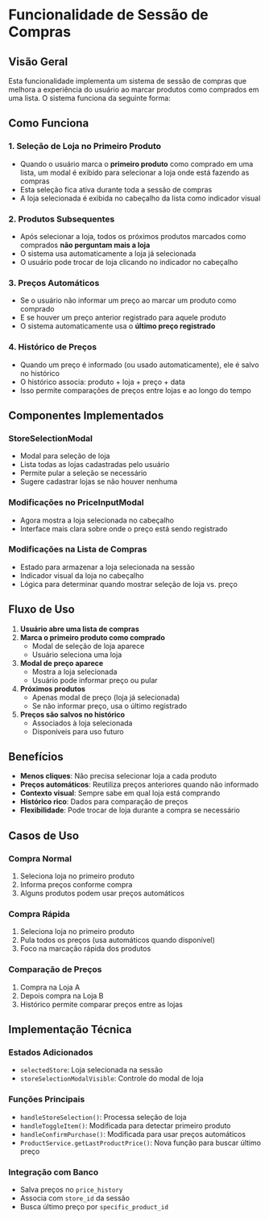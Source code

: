 # Funcionalidade de Sessão de Compras

## Visão Geral

Esta funcionalidade implementa um sistema de sessão de compras que melhora a experiência do usuário ao marcar produtos como comprados em uma lista. O sistema funciona da seguinte forma:

## Como Funciona

### 1. Seleção de Loja no Primeiro Produto
- Quando o usuário marca o **primeiro produto** como comprado em uma lista, um modal é exibido para selecionar a loja onde está fazendo as compras
- Esta seleção fica ativa durante toda a sessão de compras
- A loja selecionada é exibida no cabeçalho da lista como indicador visual

### 2. Produtos Subsequentes
- Após selecionar a loja, todos os próximos produtos marcados como comprados **não perguntam mais a loja**
- O sistema usa automaticamente a loja já selecionada
- O usuário pode trocar de loja clicando no indicador no cabeçalho

### 3. Preços Automáticos
- Se o usuário não informar um preço ao marcar um produto como comprado
- E se houver um preço anterior registrado para aquele produto
- O sistema automaticamente usa o **último preço registrado**

### 4. Histórico de Preços
- Quando um preço é informado (ou usado automaticamente), ele é salvo no histórico
- O histórico associa: produto + loja + preço + data
- Isso permite comparações de preços entre lojas e ao longo do tempo

## Componentes Implementados

### StoreSelectionModal
- Modal para seleção de loja
- Lista todas as lojas cadastradas pelo usuário
- Permite pular a seleção se necessário
- Sugere cadastrar lojas se não houver nenhuma

### Modificações no PriceInputModal
- Agora mostra a loja selecionada no cabeçalho
- Interface mais clara sobre onde o preço está sendo registrado

### Modificações na Lista de Compras
- Estado para armazenar a loja selecionada na sessão
- Indicador visual da loja no cabeçalho
- Lógica para determinar quando mostrar seleção de loja vs. preço

## Fluxo de Uso

1. **Usuário abre uma lista de compras**
2. **Marca o primeiro produto como comprado**
   - Modal de seleção de loja aparece
   - Usuário seleciona uma loja
3. **Modal de preço aparece**
   - Mostra a loja selecionada
   - Usuário pode informar preço ou pular
4. **Próximos produtos**
   - Apenas modal de preço (loja já selecionada)
   - Se não informar preço, usa o último registrado
5. **Preços são salvos no histórico**
   - Associados à loja selecionada
   - Disponíveis para uso futuro

## Benefícios

- **Menos cliques**: Não precisa selecionar loja a cada produto
- **Preços automáticos**: Reutiliza preços anteriores quando não informado
- **Contexto visual**: Sempre sabe em qual loja está comprando
- **Histórico rico**: Dados para comparação de preços
- **Flexibilidade**: Pode trocar de loja durante a compra se necessário

## Casos de Uso

### Compra Normal
1. Seleciona loja no primeiro produto
2. Informa preços conforme compra
3. Alguns produtos podem usar preços automáticos

### Compra Rápida
1. Seleciona loja no primeiro produto
2. Pula todos os preços (usa automáticos quando disponível)
3. Foco na marcação rápida dos produtos

### Comparação de Preços
1. Compra na Loja A
2. Depois compra na Loja B
3. Histórico permite comparar preços entre as lojas

## Implementação Técnica

### Estados Adicionados
- `selectedStore`: Loja selecionada na sessão
- `storeSelectionModalVisible`: Controle do modal de loja

### Funções Principais
- `handleStoreSelection()`: Processa seleção de loja
- `handleToggleItem()`: Modificada para detectar primeiro produto
- `handleConfirmPurchase()`: Modificada para usar preços automáticos
- `ProductService.getLastProductPrice()`: Nova função para buscar último preço

### Integração com Banco
- Salva preços no `price_history`
- Associa com `store_id` da sessão
- Busca último preço por `specific_product_id`